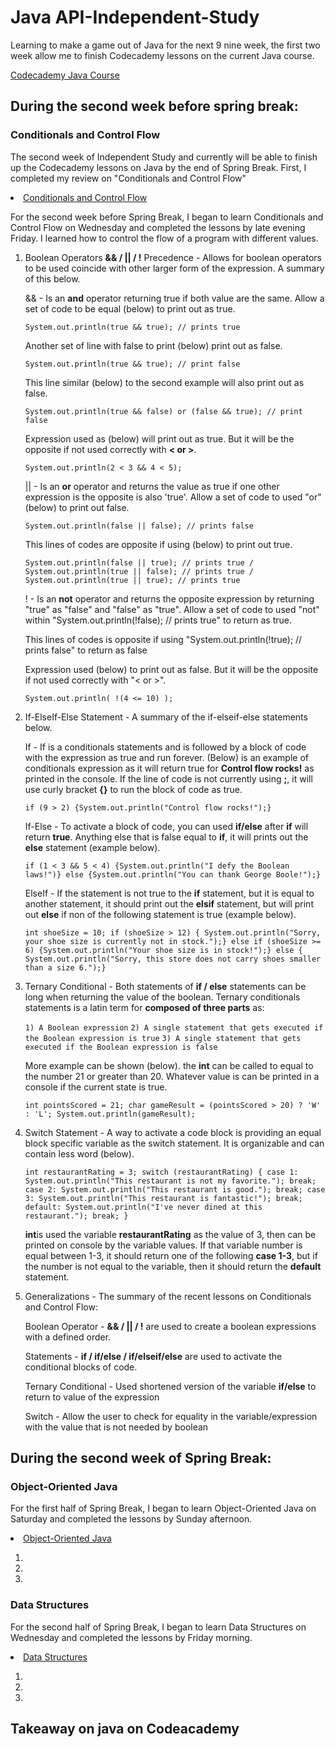 <h1>Java API-Independent-Study</h1>
<p>Learning to make a game out of Java for the next 9 nine week, the first two week allow me to finish Codecademy lessons on the current Java course.</p>
<a href = "https://www.codecademy.com/learn/learn-java">Codecademy Java Course</a><br>


<h2>During the second week before spring break:</h2>

<h3>Conditionals and Control Flow</h3>
<p>The second week of Independent Study and currently will be able to finish up the Codecademy lessons on Java by the end of Spring Break. First, I completed my review on "Conditionals and Control Flow"</p>

<li><a href = "https://www.codecademy.com/courses/learn-java/lessons/conditionals-control-flow/exercises/decisions?action=resume_content_item">Conditionals and Control Flow</a><br></li>

<p>For the second week before Spring Break, I began to learn Conditionals and Control Flow on Wednesday and completed the lessons by late evening Friday. I learned how to control the flow of a program with different values. </p>


<ol>

<li>Boolean Operators <b>&& / || / !</b> Precedence - Allows for boolean operators to be used coincide with other larger form of the expression. A summary of this below.</li>

<p>&& - Is an <b>and</b> operator returning true if both value are the same. Allow a set of code to be equal (below) to print out as true.</p> 

``System.out.println(true && true); // prints true``

<p> Another set of line with false to print (below) print out as false. </p>

``System.out.println(true && true); // print false``

<p>This line similar (below) to the second example will also print out as false.</p> 

``System.out.println(true && false) or (false && true); // print false``

<p>Expression used as (below) will print out as true. But it will be the opposite if not used correctly with <b>< or ></b>.</p>

``System.out.println(2 < 3 && 4 < 5);``

<p>|| - Is an <b>or</b> operator and returns the value as true if one other expression is the opposite is also 'true'. Allow a set of code to used "or" (below) to print out false.</p>

``System.out.println(false || false); // prints false``

<p>This lines of codes are opposite if using (below) to print out true.</p>

``System.out.println(false || true); // prints true / System.out.println(true || false); // prints true / System.out.println(true || true); // prints true``

<p>! - Is an <b>not</b> operator and returns the opposite expression by returning "true" as "false" and "false" as "true". Allow a set of code to used "not" within "System.out.println(!false); // prints true" to return as true.</p>

<p>This lines of codes is opposite if using "System.out.println(!true); // prints false" to return as false</p>

<p>Expression used (below) to print out as false. But it will be the opposite if not used correctly with "< or >".</p>

``System.out.println( !(4 <= 10) );``

<li>If-ElseIf-Else Statement - A summary of the if-elseif-else statements below.</li>

<p>If - If is a conditionals statements and is followed by a block of code with the expression as true and run forever. (Below) is an example of conditionals expression as it will return true for <b>Control flow rocks!</b> as printed in the console. If the line of code is not currently using <b>;</b>, it will use curly bracket <b>{}</b> to run the block of code as true.</p>

``if (9 > 2) {System.out.println("Control flow rocks!");}``

<p>If-Else - To activate a block of code, you can used <b>if/else</b> after <b>if</b> will return <b>true</b>. Anything else that is false equal to <b>if</b>, it will prints out the <b>else</b> statement (example below).</p>

``if (1 < 3 && 5 < 4) {System.out.println("I defy the Boolean laws!")} else {System.out.println("You can thank George Boole!");}``

<p>ElseIf -  If the statement is not true to the <b>if</b> statement, but it is equal to another statement, it should print out the <b>elsif</b> statement, but will print out <b>else</b> if non of the following statement is true (example below).</p>

``int shoeSize = 10; if (shoeSize > 12) { System.out.println("Sorry, your shoe size is currently not in stock.");} else if (shoeSize >= 6) {System.out.println("Your shoe size is in stock!");} else { System.out.println("Sorry, this store does not carry shoes smaller than a size 6.");}``

<li>Ternary Conditional - Both statements of <b>if / else</b> statements can be long when returning the value of the boolean. Ternary conditionals statements is a latin term for <b>composed of three parts</b> as:</li>

``1) A Boolean expression``
``2) A single statement that gets executed if the Boolean expression is true``
``3) A single statement that gets executed if the Boolean expression is false``

<p>More example can be shown (below). the <b>int</b> can be called to equal to the number 21 or greater than 20. Whatever value is can be printed in a console if the current state is true.</p>

``int pointsScored = 21; char gameResult = (pointsScored > 20) ? 'W' : 'L'; System.out.println(gameResult);``

<li>Switch Statement - A way to activate a code block is providing an equal block specific variable as the switch statement. It is organizable and can contain less word (below).</li>

``int restaurantRating = 3; switch (restaurantRating) { case 1: System.out.println("This restaurant is not my favorite."); break; case 2: System.out.println("This restaurant is good."); break; case 3: System.out.println("This restaurant is fantastic!"); break; default: System.out.println("I've never dined at this restaurant."); break; }``

<p><b>int</b>is used the variable <b>restaurantRating</b> as the value of 3, then can be printed on console by the variable values. If that variable number is equal between 1-3, it should return one of the following <b>case 1-3</b>, but if the number is not equal to the variable, then it should return the <b>default</b> statement.</p>

<li>Generalizations - The summary of the recent lessons on Conditionals and Control Flow:</li>

<p>Boolean Operator - <b>&& / || / !</b> are used to create a boolean expressions with a defined order.</p>

<p>Statements - <b>if / if/else / if/elseif/else</b> are used to activate the conditional blocks of code.</p>

<p>Ternary Conditional - Used shortened version of the variable <b>if/else</b> to return to value of the expression</p>

<p>Switch - Allow the user to check for equality in the variable/expression with the value that is not needed by boolean</p>

</ol>


<h2>During the second week of Spring Break:</h2>

<h3>Object-Oriented Java</h3>
<p>For the first half of Spring Break, I began to learn Object-Oriented Java on Saturday and completed the lessons by Sunday afternoon.</p>

<li><a href = "https://www.codecademy.com/courses/learn-java/lessons/object-oriented-programming/exercises/object-oriented-overview?action=resume_content_item">Object-Oriented Java</a><br></li>

<p></p>


<ol>

<li></li>

<li></li>

<li></li>

</ol>


<h3>Data Structures</h3>
<p>For the second half of Spring Break, I began to learn Data Structures on Wednesday and completed the lessons by Friday morning.</p>

<li><a href = "https://www.codecademy.com/courses/learn-java/lessons/data-structures/exercises/data-structures?action=resume_content_item">Data Structures</a><br></li>

<p></p>


<ol>


<li></li>

<li></li>

<li></li>

</ol>



<h2>Takeaway on java on Codeacademy</h2>
<p></p>